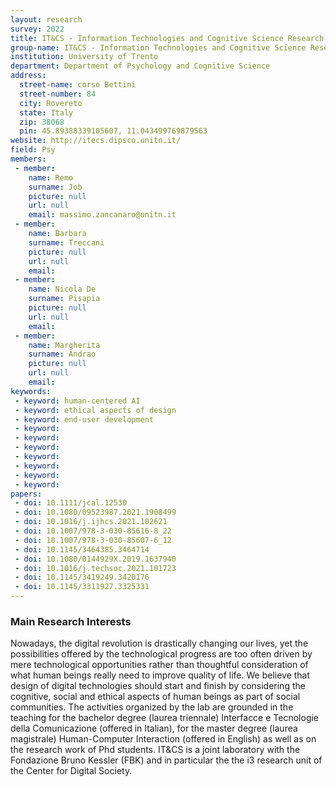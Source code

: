 ```yaml
---
layout: research
survey: 2022 
title: IT&CS - Information Technologies and Cognitive Science Research Lab
group-name: IT&CS - Information Technologies and Cognitive Science Research Lab
institution: University of Trento
department: Department of Psychology and Cognitive Science
address: 
  street-name: corso Bettini
  street-number: 84
  city: Rovereto
  state: Italy
  zip: 38068
  pin: 45.89388339105607, 11.043499769879563
website: http://itecs.dipsco.unitn.it/
field: Psy
members: 
 - member: 
    name: Remo
    surname: Job
    picture: null
    url: null
    email: massimo.zancanaro@unitn.it
 - member: 
    name: Barbara
    surname: Treccani
    picture: null
    url: null
    email: 
 - member: 
    name: Nicola De
    surname: Pisapia
    picture: null
    url: null
    email: 
 - member: 
    name: Margherita
    surname: Andrao
    picture: null
    url: null
    email: 
keywords: 
 - keyword: human-centered AI
 - keyword: ethical aspects of design
 - keyword: end-user development
 - keyword: 
 - keyword: 
 - keyword: 
 - keyword: 
 - keyword: 
 - keyword: 
 - keyword: 
papers: 
 - doi: 10.1111/jcal.12530
 - doi: 10.1080/09523987.2021.1908499
 - doi: 10.1016/j.ijhcs.2021.102621
 - doi: 10.1007/978-3-030-85616-8_22
 - doi: 10.1007/978-3-030-85607-6_12
 - doi: 10.1145/3464385.3464714
 - doi: 10.1080/0144929X.2019.1637940
 - doi: 10.1016/j.techsoc.2021.101723
 - doi: 10.1145/3419249.3420176
 - doi: 10.1145/3311927.3325331
---
```



### Main Research Interests
Nowadays, the digital revolution is drastically changing our lives, yet the possibilities offered by the technological progress are too often driven by mere technological opportunities rather than thoughtful consideration of what human beings really need to improve quality of life. We believe that design of digital technologies should start and finish by considering the cognitive, social and ethical aspects of human beings as part of social communities.
The activities organized by the lab are grounded in the teaching for the bachelor degree (laurea triennale) Interfacce e Tecnologie della Comunicazione (offered in Italian), for the master degree (laurea magistrale) Human-Computer Interaction (offered in English) as well as on the research work of Phd students.
IT&CS is a joint laboratory with the Fondazione Bruno Kessler (FBK) and in particular the the i3 research unit of the Center for Digital Society.
